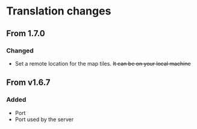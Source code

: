 # Translation changes

## From 1.7.0

### Changed

- Set a remote location for the map tiles. ~~It can be on your local machine~~

## From v1.6.7

### Added

- Port
- Port used by the server